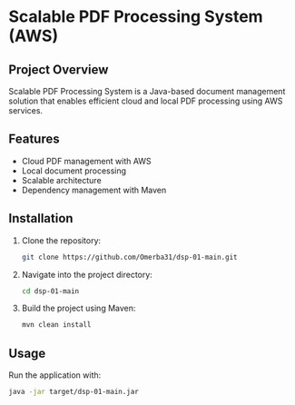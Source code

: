 # Scalable PDF Processing System (AWS)

## Project Overview
Scalable PDF Processing System is a Java-based document management solution that enables efficient cloud and local PDF processing using AWS services.

## Features
- Cloud PDF management with AWS
- Local document processing
- Scalable architecture
- Dependency management with Maven

## Installation

1. Clone the repository:
   ```sh
   git clone https://github.com/Omerba31/dsp-01-main.git
   ```
2. Navigate into the project directory:
   ```sh
   cd dsp-01-main
   ```
3. Build the project using Maven:
   ```sh
   mvn clean install
   ```

## Usage
Run the application with:
```sh
java -jar target/dsp-01-main.jar
```

